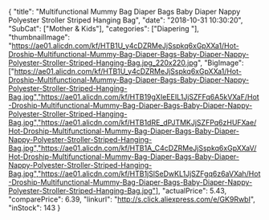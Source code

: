 {
	"title": "Multifunctional Mummy Bag Diaper Bags Baby Diaper Nappy Polyester Stroller Striped Hanging Bag",
	"date": "2018-10-31 10:30:20",
	"SubCat": ["Mother & Kids"],
	"categories": ["Diapering "],
	"thumbnailImage": "https://ae01.alicdn.com/kf/HTB1U_y4cDZRMeJjSspkq6xGpXXa1/Hot-Droship-Multifunctional-Mummy-Bag-Diaper-Bags-Baby-Diaper-Nappy-Polyester-Stroller-Striped-Hanging-Bag.jpg_220x220.jpg",
	"BigImage": ["https://ae01.alicdn.com/kf/HTB1U_y4cDZRMeJjSspkq6xGpXXa1/Hot-Droship-Multifunctional-Mummy-Bag-Diaper-Bags-Baby-Diaper-Nappy-Polyester-Stroller-Striped-Hanging-Bag.jpg","https://ae01.alicdn.com/kf/HTB19gXIeEEIL1JjSZFFq6A5kVXaF/Hot-Droship-Multifunctional-Mummy-Bag-Diaper-Bags-Baby-Diaper-Nappy-Polyester-Stroller-Striped-Hanging-Bag.jpg","https://ae01.alicdn.com/kf/HTB1dRE_dPJTMKJjSZFPq6zHUFXae/Hot-Droship-Multifunctional-Mummy-Bag-Diaper-Bags-Baby-Diaper-Nappy-Polyester-Stroller-Striped-Hanging-Bag.jpg","https://ae01.alicdn.com/kf/HTB1A_C4cDZRMeJjSspkq6xGpXXaV/Hot-Droship-Multifunctional-Mummy-Bag-Diaper-Bags-Baby-Diaper-Nappy-Polyester-Stroller-Striped-Hanging-Bag.jpg","https://ae01.alicdn.com/kf/HTB1jSlSeDwKL1JjSZFgq6z6aVXah/Hot-Droship-Multifunctional-Mummy-Bag-Diaper-Bags-Baby-Diaper-Nappy-Polyester-Stroller-Striped-Hanging-Bag.jpg"],
	"actualPrice": 5.43,
	"comparePrice": 6.39,
	"linkurl": "http://s.click.aliexpress.com/e/GK9RwbI",
	"inStock": 143
}
